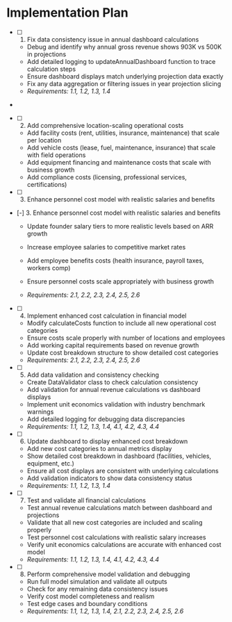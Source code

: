 # Implementation Plan

- [ ] 1. Fix data consistency issue in annual dashboard calculations



  - Debug and identify why annual gross revenue shows 903K vs 500K in projections
  - Add detailed logging to updateAnnualDashboard function to trace calculation steps
  - Ensure dashboard displays match underlying projection data exactly
  - Fix any data aggregation or filtering issues in year projection slicing
  - _Requirements: 1.1, 1.2, 1.3, 1.4_
-


- [ ] 2. Add comprehensive location-scaling operational costs

  - Add facility costs (rent, utilities, insurance, maintenance) that scale per location
  - Add vehicle costs (lease, fuel, maintenance, insurance) that scale with field operations
  - Add equipment financing and maintenance costs that scale with business growth
  - Add compliance costs (licensing, professional services, certifications)
- [ ] 3. Enhance personnel cost model with realistic salaries and benefits



- [-] 3. Enhance personnel cost model with realistic salaries and benefits


  - Update founder salary tiers to more realistic levels based on ARR growth
  - Increase employee salaries to competitive market rates
  - Add employee benefits costs (health insurance, payroll taxes, workers comp)



  - Ensure personnel costs scale appropriately with business growth
  - _Requirements: 2.1, 2.2, 2.3, 2.4, 2.5, 2.6_

- [ ] 4. Implement enhanced cost calculation in financial model

  - Modify calculateCosts function to include all new operational cost categories
  - Ensure costs scale properly with number of locations and employees
  - Add working capital requirements based on revenue growth
  - Update cost breakdown structure to show detailed cost categories
  - _Requirements: 2.1, 2.2, 2.3, 2.4, 2.5, 2.6_

- [ ] 5. Add data validation and consistency checking
  - Create DataValidator class to check calculation consistency
  - Add validation for annual revenue calculations vs dashboard displays
  - Implement unit economics validation with industry benchmark warnings
  - Add detailed logging for debugging data discrepancies
  - _Requirements: 1.1, 1.2, 1.3, 1.4, 4.1, 4.2, 4.3, 4.4_

- [ ] 6. Update dashboard to display enhanced cost breakdown
  - Add new cost categories to annual metrics display
  - Show detailed cost breakdown in dashboard (facilities, vehicles, equipment, etc.)
  - Ensure all cost displays are consistent with underlying calculations
  - Add validation indicators to show data consistency status
  - _Requirements: 1.1, 1.2, 1.3, 1.4_

- [ ] 7. Test and validate all financial calculations
  - Test annual revenue calculations match between dashboard and projections
  - Validate that all new cost categories are included and scaling properly
  - Test personnel cost calculations with realistic salary increases
  - Verify unit economics calculations are accurate with enhanced cost model
  - _Requirements: 1.1, 1.2, 1.3, 1.4, 4.1, 4.2, 4.3, 4.4_

- [ ] 8. Perform comprehensive model validation and debugging
  - Run full model simulation and validate all outputs
  - Check for any remaining data consistency issues
  - Verify cost model completeness and realism
  - Test edge cases and boundary conditions
  - _Requirements: 1.1, 1.2, 1.3, 1.4, 2.1, 2.2, 2.3, 2.4, 2.5, 2.6_